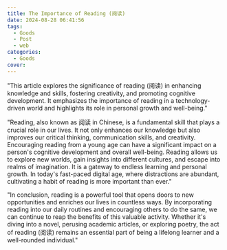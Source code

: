 ```yaml
---
title: The Importance of Reading (阅读)
date: 2024-08-28 06:41:56
tags:
  - Goods
  - Post
  - web
categories:
  - Goods
cover: 
---
```


"This article explores the significance of reading (阅读) in enhancing knowledge and skills, fostering creativity, and promoting cognitive development. It emphasizes the importance of reading in a technology-driven world and highlights its role in personal growth and well-being."

"Reading, also known as 阅读 in Chinese, is a fundamental skill that plays a crucial role in our lives. It not only enhances our knowledge but also improves our critical thinking, communication skills, and creativity. Encouraging reading from a young age can have a significant impact on a person's cognitive development and overall well-being. Reading allows us to explore new worlds, gain insights into different cultures, and escape into realms of imagination. It is a gateway to endless learning and personal growth. In today's fast-paced digital age, where distractions are abundant, cultivating a habit of reading is more important than ever."

"In conclusion, reading is a powerful tool that opens doors to new opportunities and enriches our lives in countless ways. By incorporating reading into our daily routines and encouraging others to do the same, we can continue to reap the benefits of this valuable activity. Whether it's diving into a novel, perusing academic articles, or exploring poetry, the act of reading (阅读) remains an essential part of being a lifelong learner and a well-rounded individual."
